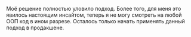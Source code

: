 Моё решение полностью уловило подход. Более того, для меня это явилось настоящим инсайтом, теперь я не могу смотреть на любой ООП код в ином разрезе. Осталось только начать применять данный подход в продакшене.
